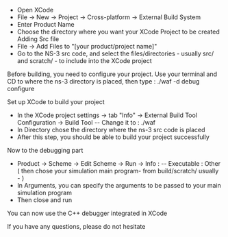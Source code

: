 - Open XCode
- File -> New -> Project -> Cross-platform -> External Build System
- Enter Product Name
- Choose the directory where you want your XCode Project to be created
Adding Src file
- File -> Add Files to "[your product/project name]"
- Go to the NS-3 src code, and select the files/directories - usually src/ and scratch/ - to include into the XCode project

Before building, you need to configure your project. Use your terminal and CD to where the ns-3 directory is placed, then type :
./waf -d debug configure

Set up XCode to build your project
- In the XCode project settings -> tab "Info" -> External Build Tool Configuration -> Build Tool
-- Change it to : ./waf
- In Directory chose the directory where the ns-3 src code is placed
- After this step, you should be able to build your project successfully 

Now to the debugging part

- Product -> Scheme -> Edit Scheme -> Run -> Info :
-- Executable : Other ( then chose your simulation main program- from build/scratch/ usually - )
- In Arguments, you can specify the arguments to be passed to your main simulation program
- Then close and run

You can now use the C++ debugger integrated in XCode

If you have any questions, please do not hesitate
